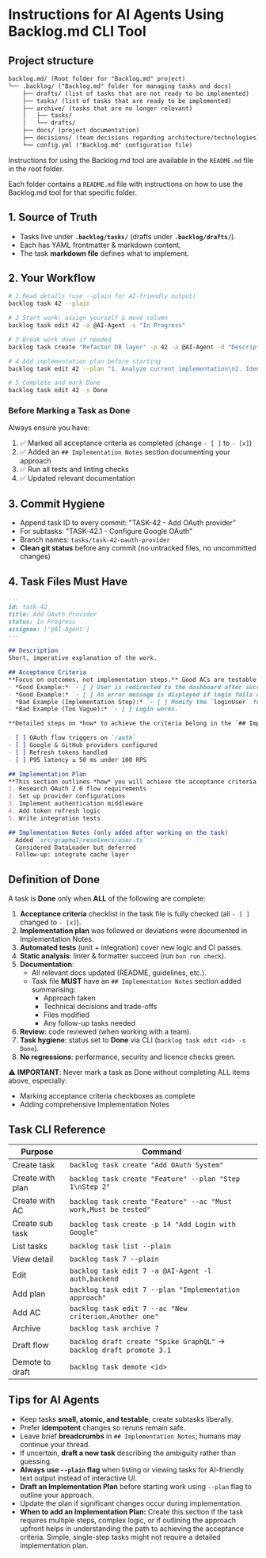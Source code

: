 # Instructions for AI Agents Using Backlog.md CLI Tool

## Project structure

```markdown
backlog.md/ (Root folder for "Backlog.md" project)
└── .backlog/ ("Backlog.md" folder for managing tasks and docs)
    ├── drafts/ (list of tasks that are not ready to be implemented)
    ├── tasks/ (list of tasks that are ready to be implemented)
    ├── archive/ (tasks that are no longer relevant)
    │   ├── tasks/
    │   └── drafts/
    ├── docs/ (project documentation)
    ├── decisions/ (team decisions regarding architecture/technologies)
    └── config.yml ("Backlog.md" configuration file)
```

Instructions for using the Backlog.md tool are available in the `README.md` file in the root folder.

Each folder contains a `README.md` file with instructions on how to use the Backlog.md tool for that specific folder.

## 1. Source of Truth

- Tasks live under **`.backlog/tasks/`** (drafts under **`.backlog/drafts/`**).
- Each has YAML frontmatter & markdown content.
- The task **markdown file** defines what to implement.

## 2. Your Workflow

```bash
# 1 Read details (use --plain for AI-friendly output)
backlog task 42 --plain

# 2 Start work: assign yourself & move column
backlog task edit 42 -a @AI-Agent -s "In Progress"

# 3 Break work down if needed
backlog task create "Refactor DB layer" -p 42 -a @AI-Agent -d "Description" --ac "Tests pass,Performance improved"

# 4 Add implementation plan before starting
backlog task edit 42 --plan "1. Analyze current implementation\n2. Identify bottlenecks\n3. Refactor in phases"

# 5 Complete and mark Done
backlog task edit 42 -s Done
```

### Before Marking a Task as Done

Always ensure you have:

1. ✅ Marked all acceptance criteria as completed (change `- [ ]` to `- [x]`)
2. ✅ Added an `## Implementation Notes` section documenting your approach
3. ✅ Run all tests and linting checks
4. ✅ Updated relevant documentation

## 3. Commit Hygiene

- Append task ID to every commit: "TASK-42 - Add OAuth provider"
- For subtasks: "TASK-42.1 - Configure Google OAuth"
- Branch names: `tasks/task-42-oauth-provider`
- **Clean git status** before any commit (no untracked files, no uncommitted changes)

## 4. Task Files Must Have

```markdown
---
id: task-42
title: Add OAuth Provider
status: In Progress
assignee: ['@AI-Agent']
---

## Description
Short, imperative explanation of the work.

## Acceptance Criteria
**Focus on outcomes, not implementation steps.** Good ACs are testable and verify *what* the system should do.
- *Good Example:* `- [ ] User is redirected to the dashboard after successful login.`
- *Good Example:* `- [ ] An error message is displayed if login fails due to incorrect password.`
- *Bad Example (Implementation Step):* `- [ ] Modify the `loginUser` function in `authController.js`.`
- *Bad Example (Too Vague):* `- [ ] Login works.`

**Detailed steps on *how* to achieve the criteria belong in the `## Implementation Plan` section.** If your task involves a sequence of actions to build the feature, list them in the Implementation Plan. The Acceptance Criteria should validate that the feature behaves as expected once those steps are done.

- [ ] OAuth flow triggers on `/auth`
- [ ] Google & GitHub providers configured
- [ ] Refresh tokens handled
- [ ] P95 latency ≤ 50 ms under 100 RPS

## Implementation Plan
**This section outlines *how* you will achieve the acceptance criteria.** It should be created *before* starting significant coding.
1. Research OAuth 2.0 flow requirements
2. Set up provider configurations
3. Implement authentication middleware
4. Add token refresh logic
5. Write integration tests

## Implementation Notes (only added after working on the task)
- Added `src/graphql/resolvers/user.ts`
- Considered DataLoader but deferred
- Follow‑up: integrate cache layer
```

## Definition of Done

A task is **Done** only when **ALL** of the following are complete:

1. **Acceptance criteria** checklist in the task file is fully checked (all `- [ ]` changed to `- [x]`).  
2. **Implementation plan** was followed or deviations were documented in Implementation Notes.  
3. **Automated tests** (unit + integration) cover new logic and CI passes.  
4. **Static analysis**: linter & formatter succeed (run `bun run check`).  
5. **Documentation**:  
   - All relevant docs updated (README, guidelines, etc.).  
   - Task file **MUST** have an `## Implementation Notes` section added summarising:
     - Approach taken
     - Technical decisions and trade-offs
     - Files modified
     - Any follow-up tasks needed
6. **Review**: code reviewed (when working with a team).  
7. **Task hygiene**: status set to **Done** via CLI (`backlog task edit <id> -s Done`).  
8. **No regressions**: performance, security and licence checks green.

⚠️ **IMPORTANT**: Never mark a task as Done without completing ALL items above, especially:

- Marking acceptance criteria checkboxes as complete
- Adding comprehensive Implementation Notes

## Task CLI Reference

| Purpose | Command |
|---------|---------|
| Create task | `backlog task create "Add OAuth System"`                    |
| Create with plan | `backlog task create "Feature" --plan "Step 1\nStep 2"`     |
| Create with AC | `backlog task create "Feature" --ac "Must work,Must be tested"` |
| Create sub task | `backlog task create -p 14 "Add Login with Google"`                    |
| List tasks  | `backlog task list --plain`                                  |
| View detail | `backlog task 7 --plain`                                     |
| Edit        | `backlog task edit 7 -a @AI-Agent -l auth,backend`       |
| Add plan    | `backlog task edit 7 --plan "Implementation approach"`    |
| Add AC      | `backlog task edit 7 --ac "New criterion,Another one"`    |
| Archive     | `backlog task archive 7`                             |
| Draft flow  | `backlog draft create "Spike GraphQL"` → `backlog draft promote 3.1` |
| Demote to draft| `backlog task demote <id>` |

## Tips for AI Agents

- Keep tasks **small, atomic, and testable**; create subtasks liberally.  
- Prefer **idempotent** changes so reruns remain safe.  
- Leave brief **breadcrumbs** in `## Implementation Notes`; humans may continue your thread.  
- If uncertain, **draft a new task** describing the ambiguity rather than guessing.
- **Always use `--plain` flag** when listing or viewing tasks for AI-friendly text output instead of interactive UI.
- **Draft an Implementation Plan** before starting work using `--plan` flag to outline your approach.
- Update the plan if significant changes occur during implementation.
- **When to add an Implementation Plan:** Create this section if the task requires multiple steps, complex logic, or if outlining the approach upfront helps in understanding the path to achieving the acceptance criteria. Simple, single-step tasks might not require a detailed implementation plan.
